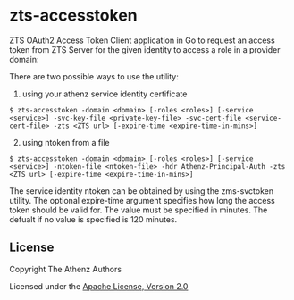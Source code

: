 zts-accesstoken
===============

ZTS OAuth2 Access Token Client application in Go to request an access token from
ZTS Server for the given identity to access a role in a provider domain:

There are two possible ways to use the utility:

1) using your athenz service identity certificate

```shell
$ zts-accesstoken -domain <domain> [-roles <roles>] [-service <service>] -svc-key-file <private-key-file> -svc-cert-file <service-cert-file> -zts <ZTS url> [-expire-time <expire-time-in-mins>]
```

2) using ntoken from a file

```shell
$ zts-accesstoken -domain <domain> [-roles <roles>] [-service <service>] -ntoken-file <ntoken-file> -hdr Athenz-Principal-Auth -zts <ZTS url> [-expire-time <expire-time-in-mins>]
```

The service identity ntoken can be obtained by using the zms-svctoken
utility. The optional expire-time argument specifies how long the access
token should be valid for. The value must be specified in minutes. The
defualt if no value is specified is 120 minutes.

## License

Copyright The Athenz Authors

Licensed under the [Apache License, Version 2.0](http://www.apache.org/licenses/LICENSE-2.0)
